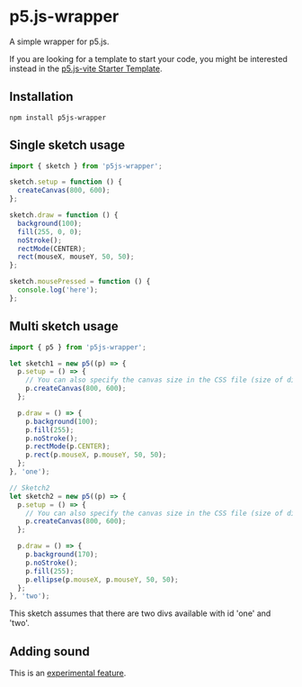 # p5.js-wrapper

A simple wrapper for p5.js.

If you are looking for a template to start your code, you might be interested instead in the [p5.js-vite Starter Template](https://github.com/makinteract/p5js-vite).

## Installation

`npm install p5js-wrapper`

## Single sketch usage

```js
import { sketch } from 'p5js-wrapper';

sketch.setup = function () {
  createCanvas(800, 600);
};

sketch.draw = function () {
  background(100);
  fill(255, 0, 0);
  noStroke();
  rectMode(CENTER);
  rect(mouseX, mouseY, 50, 50);
};

sketch.mousePressed = function () {
  console.log('here');
};
```

## Multi sketch usage

```js
import { p5 } from 'p5js-wrapper';

let sketch1 = new p5((p) => {
  p.setup = () => {
    // You can also specify the canvas size in the CSS file (size of div #one)
    p.createCanvas(800, 600);
  };

  p.draw = () => {
    p.background(100);
    p.fill(255);
    p.noStroke();
    p.rectMode(p.CENTER);
    p.rect(p.mouseX, p.mouseY, 50, 50);
  };
}, 'one');

// Sketch2
let sketch2 = new p5((p) => {
  p.setup = () => {
    // You can also specify the canvas size in the CSS file (size of div #two)
    p.createCanvas(800, 600);
  };

  p.draw = () => {
    p.background(170);
    p.noStroke();
    p.fill(255);
    p.ellipse(p.mouseX, p.mouseY, 50, 50);
  };
}, 'two');
```

This sketch assumes that there are two divs available with id 'one' and 'two'.

## Adding sound

This is an [experimental feature](./README_SOUND.md).

